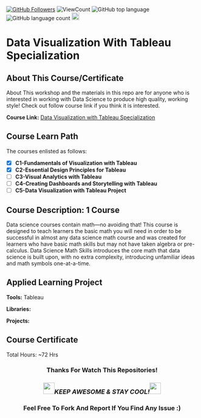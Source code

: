 <a href="https://github.com/bdfd"><img src="https://img.shields.io/github/followers/bdfd?label=Follow%20Me&logo=github" alt="GitHub Followers" /></a>
![ViewCount](<https://views.whatilearened.today/views/github/BDFD-LearningGround/Data-Visualization-with-Tableau_Specialization.svg?cache=remove>)
![GitHub top language](<https://img.shields.io/github/languages/top/BDFD-LearningGround/Data-Visualization-with-Tableau_Specialization?style=flat>)
![GitHub language count](https://img.shields.io/github/languages/count/BDFD-LearningGround/Data-Visualization-with-Tableau_Specialization?style=flat)
<img height=20 src="https://cdn.jsdelivr.net/gh/bdfd/Personal_Image_Repo/7.Color-Icon/Status/Done.svg" alt="bdfd" />

# Data Visualization With Tableau Specialization

## About This Course/Certificate

About This workshop and the materials in this repo are for anyone who is interested in working with Data Science to produce high quality, working style! Check out follow course link if you think it is interested.

**Course Link:** [Data Visualization with Tableau Specialization](https://www.coursera.org/specializations/data-visualization)

## Course Learn Path

The courses enlisted as follows:

- [x] **C1-Fundamentals of Visualization with Tableau**
- [x] **C2-Essential Design Principles for Tableau**
- [ ] **C3-Visual Analytics with Tableau**
- [ ] **C4-Creating Dashboards and Storytelling with Tableau**
- [ ] **C5-Data Visualization with Tableau Project**

## Course Description: 1 Course

Data science courses contain math—no avoiding that! This course is designed to teach learners the basic math you will need in order to be successful in almost any data science math course and was created for learners who have basic math skills but may not have taken algebra or pre-calculus. Data Science Math Skills introduces the core math that data science is built upon, with no extra complexity, introducing unfamiliar ideas and math symbols one-at-a-time.

## Applied Learning Project

**Tools:** Tableau

**Libraries:** 

**Projects:** 

## Course Certificate

Total Hours: ~72 Hrs
<div align="center">

### Thanks For Watch This Repositories!

### <img src="https://media.giphy.com/media/WUlplcMpOCEmTGBtBW/giphy.gif" width="30"><i>KEEP AWESOME & STAY COOL!</i><img src="https://media.giphy.com/media/WUlplcMpOCEmTGBtBW/giphy.gif" width="30">

### Feel Free To Fork And Report If You Find Any Issue :)

</div>
